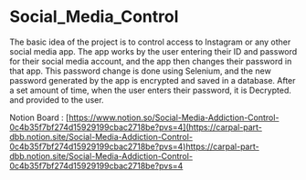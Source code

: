 # Social_Media_Control

The basic idea of the project is to control access to Instagram or any other social media app. The app works by the user entering their ID and password for their social media account, and the app then changes their password in that app. This password change is done using Selenium, and the new password generated by the app is encrypted and saved in a database. After a set amount of time, when the user enters their password, it is Decrypted. and provided to the user.

Notion Board : [https://www.notion.so/Social-Media-Addiction-Control-0c4b35f7bf274d15929199cbac2718be?pvs=4](https://carpal-part-dbb.notion.site/Social-Media-Addiction-Control-0c4b35f7bf274d15929199cbac2718be?pvs=4)https://carpal-part-dbb.notion.site/Social-Media-Addiction-Control-0c4b35f7bf274d15929199cbac2718be?pvs=4
